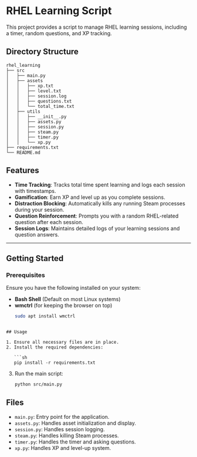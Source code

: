 # RHEL Learning Script

This project provides a script to manage RHEL learning sessions, including a timer, random questions, and XP tracking.

## Directory Structure

```filetree
rhel_learning
├── src
│   ├── main.py
│   ├── assets
│   │   ├── xp.txt
│   │   ├── level.txt
│   │   ├── session.log
│   │   ├── questions.txt
│   │   └── total_time.txt
│   ├── utils
│   │   ├── __init__.py
│   │   ├── assets.py
│   │   ├── session.py
│   │   ├── steam.py
│   │   ├── timer.py
│   │   └── xp.py
├── requirements.txt
└── README.md
```

## Features

- **Time Tracking**: Tracks total time spent learning and logs each session with timestamps.
- **Gamification**: Earn XP and level up as you complete sessions.
- **Distraction Blocking**: Automatically kills any running Steam processes during your session.
- **Question Reinforcement**: Prompts you with a random RHEL-related question after each session.
- **Session Logs**: Maintains detailed logs of your learning sessions and question answers.

---

## Getting Started

### Prerequisites

Ensure you have the following installed on your system:
- **Bash Shell** (Default on most Linux systems)
- **wmctrl** (for keeping the browser on top)
  ```bash
  sudo apt install wmctrl
```

## Usage

1. Ensure all necessary files are in place.
2. Install the required dependencies:

   ```sh
   pip install -r requirements.txt
   ```

3. Run the main script:

   ```sh
   python src/main.py
   ```

## Files

- `main.py`: Entry point for the application.
- `assets.py`: Handles asset initialization and display.
- `session.py`: Handles session logging.
- `steam.py`: Handles killing Steam processes.
- `timer.py`: Handles the timer and asking questions.
- `xp.py`: Handles XP and level-up system.
